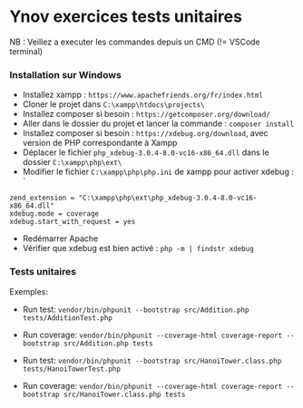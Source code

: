 # Ynov exercices tests unitaires

NB : Veillez a executer les commandes depuis un CMD (!= VSCode terminal)

### Installation sur Windows
- Installez xampp : `https://www.apachefriends.org/fr/index.html`
- Cloner le projet dans `C:\xampp\htdocs\projects\`
- Installez composer si besoin : `https://getcomposer.org/download/`
- Aller dans le dossier du projet et lancer la commande : `composer install`
- Installez composer si besoin : `https://xdebug.org/download`, avec version de PHP correspondante à Xampp
- Déplacer le fichier `php_xdebug-3.0.4-8.0-vc16-x86_64.dll` dans le dossier `C:\xampp\php\ext\`
- Modifier le fichier `C:\xampp\php\php.ini` de xampp pour activer xdebug : `
```
zend_extension = "C:\xampp\php\ext\php_xdebug-3.0.4-8.0-vc16-x86_64.dll"
xdebug.mode = coverage
xdebug.start_with_request = yes
```
- Redémarrer Apache
- Vérifier que xdebug est bien activé : `php -m | findstr xdebug`

### Tests unitaires
  
Exemples:

- Run test: `vendor/bin/phpunit --bootstrap src/Addition.php tests/AdditionTest.php`
- Run coverage: `vendor/bin/phpunit --coverage-html coverage-report --bootstrap src/Addition.php tests`

- Run test: `vendor/bin/phpunit --bootstrap src/HanoiTower.class.php tests/HanoiTowerTest.php`
- Run coverage: `vendor/bin/phpunit --coverage-html coverage-report --bootstrap src/HanoiTower.class.php tests`
